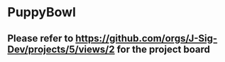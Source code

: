 # PuppyBowl

## Please refer to https://github.com/orgs/J-Sig-Dev/projects/5/views/2 for the project board
